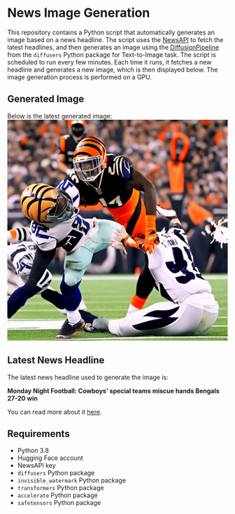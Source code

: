 # News Image Generation
This repository contains a Python script that automatically generates an image based on a news headline. The script uses the [NewsAPI](https://newsapi.org/) to fetch the latest headlines, and then generates an image using the [DiffusionPipeline](https://github.com/huggingface/diffusers) from the `diffusers` Python package for Text-to-Image task.
The script is scheduled to run every few minutes. Each time it runs, it fetches a new headline and generates a new image, which is then displayed below. The image generation process is performed on a GPU.

## Generated Image
Below is the latest generated image:
![Generated Image](image.png)

## Latest News Headline
The latest news headline used to generate the image is:

**Monday Night Football: Cowboys’ special teams miscue hands Bengals 27-20 win**

You can read more about it [here](https://news.google.com/rss/articles/CBMi0gFBVV95cUxNVmtYNVJ4WFg3RUVPU2tOU0FWQ0R4S25tNl84b3hCNFRKT21Xd0l5TXdBamtzdUpGQkI3ZGhldWpPV1drVExGSDIwbnZRM2U3T3Y5QjRjcHFWNS0wZjJwVjlzZjBXbWhRWGp2TzNhdmI5MkJyRlRKNGJ4V2xiYXhBdXFudURSNG1xemtqU251eTBBa05hTTNreERtekNvek15bEN6SFh2by1kTjFIRHRLMHNUZUpPMVItalN2dk5OcVFWckJrcWhaTjFpbUFZOFhnZWc?oc=5).

## Requirements
- Python 3.8
- Hugging Face account
- NewsAPI key
- `diffusers` Python package
- `invisible_watermark` Python package
- `transformers` Python package
- `accelerate` Python package
- `safetensors` Python package

